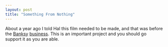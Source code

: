 ```yaml
---
layout: post
title: "Something From Nothing"
---
```


About a year ago I told Hal this film needed to be made, and that was before the [Banksy](http://blog.vandalog.com/2011/03/before-banksy-that-elephant-tank-was-a-mans-home/) [business](http://www.independent.co.uk/news/world/americas/did-banksys-latest-work-bring-misery-to-a-homeless-man-2246336.html). This is an important project and you should go support it as you are able.
